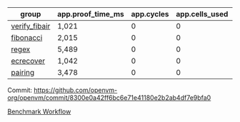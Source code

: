 | group | app.proof_time_ms | app.cycles | app.cells_used | leaf.proof_time_ms | leaf.cycles | leaf.cells_used |
| -- | -- | -- | -- | -- | -- | -- |
| [verify_fibair](https://github.com/openvm-org/openvm/blob/benchmark-results/benchmarks-pr/1882/verify_fibair-8300e0a42ff6bc6e71e41180e2b2ab4df7e9bfa0.md) | 1,021 |  0 |  0 |- | - | - |
| [fibonacci](https://github.com/openvm-org/openvm/blob/benchmark-results/benchmarks-pr/1882/fibonacci-8300e0a42ff6bc6e71e41180e2b2ab4df7e9bfa0.md) | 2,015 |  0 |  0 |- | - | - |
| [regex](https://github.com/openvm-org/openvm/blob/benchmark-results/benchmarks-pr/1882/regex-8300e0a42ff6bc6e71e41180e2b2ab4df7e9bfa0.md) | 5,489 |  0 |  0 |- | - | - |
| [ecrecover](https://github.com/openvm-org/openvm/blob/benchmark-results/benchmarks-pr/1882/ecrecover-8300e0a42ff6bc6e71e41180e2b2ab4df7e9bfa0.md) | 1,042 |  0 |  0 |- | - | - |
| [pairing](https://github.com/openvm-org/openvm/blob/benchmark-results/benchmarks-pr/1882/pairing-8300e0a42ff6bc6e71e41180e2b2ab4df7e9bfa0.md) | 3,478 |  0 |  0 |- | - | - |


Commit: https://github.com/openvm-org/openvm/commit/8300e0a42ff6bc6e71e41180e2b2ab4df7e9bfa0

[Benchmark Workflow](https://github.com/openvm-org/openvm/actions/runs/16380634339)
